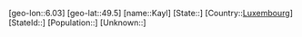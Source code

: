 ﻿---
location: [49.5,6.03]
type: City
tags:
- geo/City


SpocWebEntityId: 31363
isDeleted: false
confidential: public

---
[geo-lon::6.03]
[geo-lat::49.5]
[name::Kayl]
[State::]
[Country::[Luxembourg](geo/Continent/Europe/Luxembourg.md)]
[StateId::]
[Population::]
[Unknown::]

